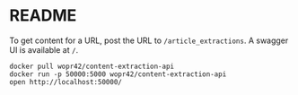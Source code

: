 # README

To get content for a URL, post the URL to `/article_extractions`. A swagger UI is available at `/`.

```
docker pull wopr42/content-extraction-api
docker run -p 50000:5000 wopr42/content-extraction-api
open http://localhost:50000/
```
